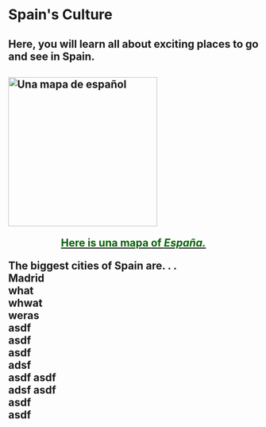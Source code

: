 <h1>Spain's Culture</h1>
 
<h2> Here, you will learn all about exciting places to go and see in Spain. <h2> 

 <a href="https://www.lonelyplanet.com/maps/europe/spain/" title="View source">
   <img src="http://www.lonelyplanet.com/maps/europe/spain/map_of_spain.jpg" alt="Una mapa de español" height="300" width="300" class="center">
  <p style="text-align:center; color: darkgreen;"> Here is <b> una mapa </b> of <i> España.</i> </p>
 
 </a>

 <div> The biggest cities of Spain are. . . </div>
 <div id="table"> Madrid </div>
 <div id="words"> what </div>
 <div id="table">whwat </div>
 <div id="words"> weras</div>
 <div id="table"> asdf</div>
 <div id="words"> asdf</div>
 <div id="table">asdf </div>
 <div id="words">adsf </div>
 <div id="table">asdf asdf</div>
 <div id="words">adsf asdf</div>
 <div id="table">asdf </div>
 <div id="words">asdf </div>
